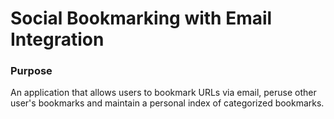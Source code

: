 # Social Bookmarking with Email Integration

### Purpose

An application that allows users to bookmark URLs via email, peruse other user's bookmarks and maintain a personal index of categorized bookmarks.